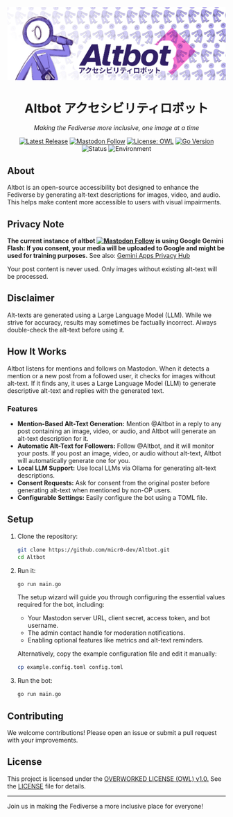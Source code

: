 <div align="center">
  <img src="assets/micr0-alty-banner.png" alt="A decorative banner featuring a repeating pattern of small purple robot icons against a light background, creating a retro-tech wallpaper effect">

  # Altbot アクセシビリティロボット
  
  *Making the Fediverse more inclusive, one image at a time*

  [![Latest Release](https://img.shields.io/github/v/release/micr0-dev/Altbot)](https://github.com/micr0-dev/Altbot/releases)
  [![Mastodon Follow](https://img.shields.io/mastodon/follow/113183205946060973?domain=fuzzies.wtf&style=social)](https://fuzzies.wtf/@altbot)
  [![License: OWL](https://img.shields.io/badge/license-OWL-purple.svg)](https://owl-license.org/)
  [![Go Version](https://img.shields.io/github/go-mod/go-version/micr0-dev/Altbot)](https://go.dev/)
  ![Status](https://img.shields.io/badge/status-active-success)
  ![Environment](https://img.shields.io/badge/environment-friendly-green)
</div>

## About

Altbot is an open-source accessibility bot designed to enhance the Fediverse by generating alt-text descriptions for images, video, and audio. This helps make content more accessible to users with visual impairments.

## Privacy Note

**The current instance of altbot [![Mastodon Follow](https://img.shields.io/mastodon/follow/113183205946060973?domain=fuzzies.wtf&style=social)](https://fuzzies.wtf/@altbot) is using Google Gemini Flash: If you consent, your media will be uploaded to Google and might be used for training purposes.** See also: [Gemini Apps Privacy Hub](https://support.google.com/gemini/answer/13594961)  

Your post content is never used. Only images without existing alt-text will be processed.  


## Disclaimer

Alt-texts are generated using a Large Language Model (LLM). While we strive for accuracy, results may sometimes be factually incorrect. Always double-check the alt-text before using it.

## How It Works

Altbot listens for mentions and follows on Mastodon. When it detects a mention or a new post from a followed user, it checks for images without alt-text. If it finds any, it uses a Large Language Model (LLM) to generate descriptive alt-text and replies with the generated text.

### Features

- **Mention-Based Alt-Text Generation:** Mention @Altbot in a reply to any post containing an image, video, or audio, and Altbot will generate an alt-text description for it.
- **Automatic Alt-Text for Followers:** Follow @Altbot, and it will monitor your posts. If you post an image, video, or audio without alt-text, Altbot will automatically generate one for you.
- **Local LLM Support:** Use local LLMs via Ollama for generating alt-text descriptions.
- **Consent Requests:** Ask for consent from the original poster before generating alt-text when mentioned by non-OP users.
- **Configurable Settings:** Easily configure the bot using a TOML file.

## Setup

1. Clone the repository:
    ```sh
    git clone https://github.com/micr0-dev/Altbot.git
    cd Altbot
    ```

2. Run it:
    ```sh
    go run main.go
    ```

    The setup wizard will guide you through configuring the essential values required for the bot, including:
    - Your Mastodon server URL, client secret, access token, and bot username.
    - The admin contact handle for moderation notifications.
    - Enabling optional features like metrics and alt-text reminders.
    
    Alternatively, copy the example configuration file and edit it manually:
    ```sh
    cp example.config.toml config.toml
    ```

3. Run the bot:
    ```sh
    go run main.go
    ```

## Contributing

We welcome contributions! Please open an issue or submit a pull request with your improvements.

## License

This project is licensed under the [OVERWORKED LICENSE (OWL) v1.0.](https://owl-license.org/) See the [LICENSE](LICENSE) file for details.

---

Join us in making the Fediverse a more inclusive place for everyone!
